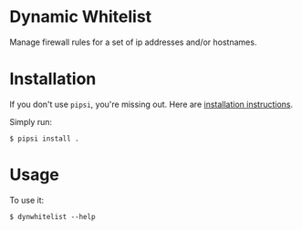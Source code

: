 # Dynamic Whitelist

Manage firewall rules for a set of ip addresses and/or hostnames.


# Installation

If you don't use `pipsi`, you're missing out.
Here are [installation instructions](https://github.com/mitsuhiko/pipsi#readme).

Simply run:

    $ pipsi install .


# Usage

To use it:

    $ dynwhitelist --help
